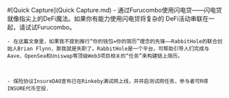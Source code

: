
#[Quick Capture](Quick Capture.md)
    - 通过Furucombo使用闪电贷——闪电贷就像指尖上的DeFi魔法。如果你有能力使用闪电贷将复杂的 DeFi活动串联在一起，请试试Furucombo。


    - 在这篇文章里，如果我不提到推行“你的钱包=你的简历”理念的先锋——RabbitHole的联合创始人Brian Flynn，那我就是失职了。RabbitHole是一个平台，可帮助引导人们完成与Aave、OpenSea和Uniswap等顶级Web3项目相关的“任务”来构建链上简历。



    - 保险协议InsureDAO宣布已在Rinkeby满试网上线，并并启测试网任务，参与者可R得INSURE代币空投.


